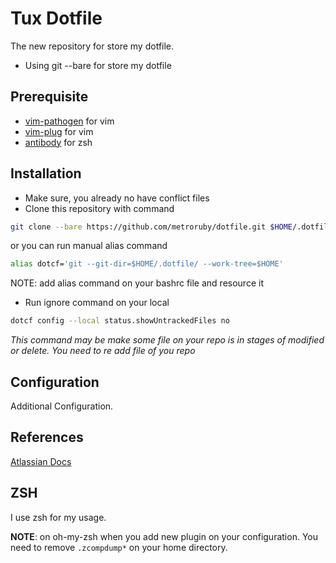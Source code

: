 # Tux Dotfile #

The new repository for store my dotfile.

* Using git --bare for store my dotfile

## Prerequisite ##

* [vim-pathogen](https://github.com/tpope/vim-pathogen) for vim
* [vim-plug](https://github.com/junegunn/vim-plug) for vim
* [antibody](https://github.com/getantibody/antibody) for zsh

## Installation ##

* Make sure, you already no have conflict files
* Clone this repository with command

```bash
git clone --bare https://github.com/metroruby/dotfile.git $HOME/.dotfile
```

or you can run manual alias command

``` bash
alias dotcf='git --git-dir=$HOME/.dotfile/ --work-tree=$HOME'
```

NOTE: add alias command on your bashrc file and resource it

* Run ignore command on your local
 
```bash
dotcf config --local status.showUntrackedFiles no
```

*This command may be make some file on your repo is in stages of modified or
delete. You need to re add file of you repo*

## Configuration ##

Additional Configuration.

## References ##

[Atlassian Docs](https://www.atlassian.com/git/tutorials/dotfiles)

## ZSH ###

I use zsh for my usage.

**NOTE**: on oh-my-zsh when you add new plugin on your configuration.
You need to remove `.zcompdump*` on your home directory.
